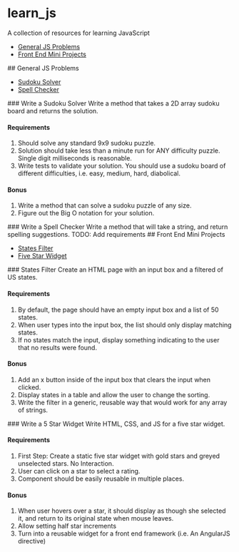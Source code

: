 # learn_js
A collection of resources for learning JavaScript

- [General JS Problems](#general-js-problems)
- [Front End Mini Projects](#front-end-mini-projects)

<a name="general-js-problems"/>
## General JS Problems

- [Sudoku Solver]("#sudoku-solver")
- [Spell Checker]("#spell-checker")

<a name="sudoku-solver"/>
### Write a Sudoku Solver
Write a method that takes a 2D array sudoku board and returns the solution.

#### Requirements
1. Should solve any standard 9x9 sudoku puzzle.
2. Solution should take less than a minute run for ANY difficulty puzzle. Single digit milliseconds is reasonable.
3. Write tests to validate your solution. You should use a sudoku board of different difficulties, i.e. easy, medium, hard, diabolical.

#### Bonus
1. Write a method that can solve a sudoku puzzle of any size.
2. Figure out the Big O notation for your solution.

<a name="spell-checker"/>
### Write a Spell Checker
Write a method that will take a string, and return spelling suggestions.
TODO: Add requirements

<a name="front-end-mini-projects"/>
## Front End Mini Projects

- [States Filter]("#states-filter")
- [Five Star Widget]("#five-star-widget")

<a name="states-filter"/>
### States Filter
Create an HTML page with an input box and a filtered of US states.

#### Requirements
1. By default, the page should have an empty input box and a list of 50 states.
2. When user types into the input box, the list should only display matching states.
3. If no states match the input, display something indicating to the user that no results were found.

#### Bonus
1. Add an x button inside of the input box that clears the input when clicked.
2. Display states in a table and allow the user to change the sorting.
3. Write the filter in a generic, reusable way that would work for any array of strings.

<a name="five-star-widget"/>
### Write a 5 Star Widget
Write HTML, CSS, and JS for a five star widget.

#### Requirements
1. First Step: Create a static five star widget with gold stars and greyed unselected stars. No Interaction.
2. User can click on a star to select a rating.
3. Component should be easily reusable in multiple places.

#### Bonus
1. When user hovers over a star, it should display as though she selected it, and return to its original state when mouse leaves.
2. Allow setting half star increments
3. Turn into a reusable widget for a front end framework (i.e. An AngularJS directive)
